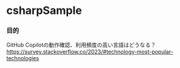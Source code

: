 ﻿# csharpSample

### 目的
GitHub Copilotの動作確認、利用頻度の高い言語はどうなる？  
https://survey.stackoverflow.co/2023/#technology-most-popular-technologies
